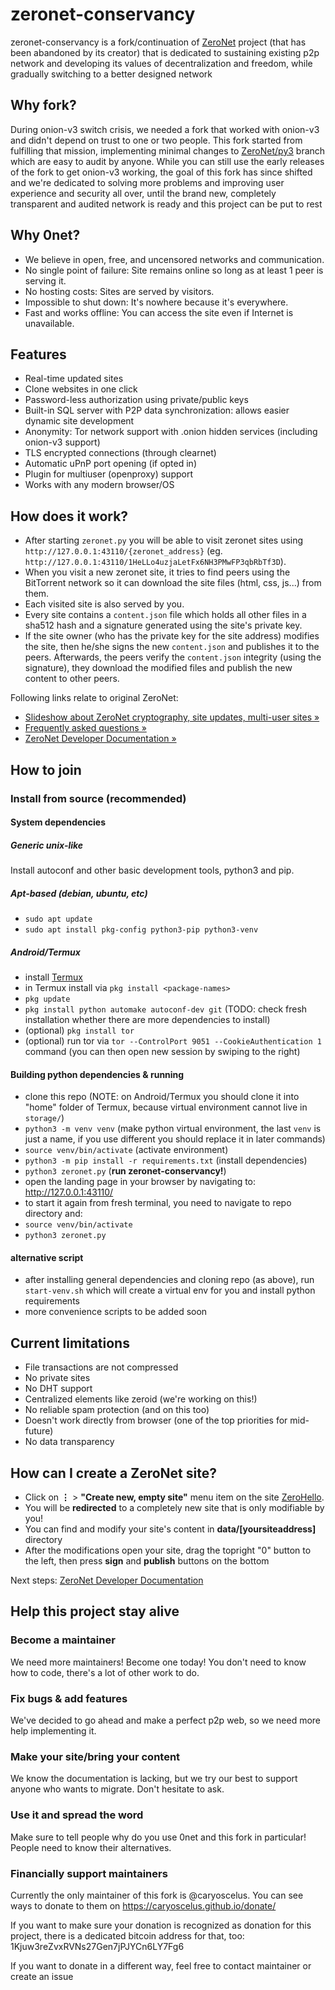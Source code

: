 # zeronet-conservancy

zeronet-conservancy is a fork/continuation of [ZeroNet](https://github.com/HelloZeroNet/ZeroNet) project
(that has been abandoned by its creator) that is dedicated to sustaining existing p2p network and developing
its values of decentralization and freedom, while gradually switching to a better designed network

## Why fork?

During onion-v3 switch crisis, we needed a fork that worked with onion-v3 and didn't depend on trust to one or
two people. This fork started from fulfilling that mission, implementing minimal changes to
[ZeroNet/py3](https://github.com/HelloZeroNet/ZeroNet/tree/py3) branch which are easy to audit by anyone. While
you can still use the early releases of the fork to get onion-v3 working, the goal of this fork has since shifted
and we're dedicated to solving more problems and improving user experience and security all over, until the
brand new, completely transparent and audited network is ready and this project can be put to rest

## Why 0net?

* We believe in open, free, and uncensored networks and communication.
* No single point of failure: Site remains online so long as at least 1 peer is
  serving it.
* No hosting costs: Sites are served by visitors.
* Impossible to shut down: It's nowhere because it's everywhere.
* Fast and works offline: You can access the site even if Internet is
  unavailable.


## Features
 * Real-time updated sites
 * Clone websites in one click
 * Password-less authorization using private/public keys
 * Built-in SQL server with P2P data synchronization: allows easier dynamic site development
 * Anonymity: Tor network support with .onion hidden services (including onion-v3 support)
 * TLS encrypted connections (through clearnet)
 * Automatic uPnP port opening (if opted in)
 * Plugin for multiuser (openproxy) support
 * Works with any modern browser/OS


## How does it work?

* After starting `zeronet.py` you will be able to visit zeronet sites using
  `http://127.0.0.1:43110/{zeronet_address}` (eg.
  `http://127.0.0.1:43110/1HeLLo4uzjaLetFx6NH3PMwFP3qbRbTf3D`).
* When you visit a new zeronet site, it tries to find peers using the BitTorrent
  network so it can download the site files (html, css, js...) from them.
* Each visited site is also served by you.
* Every site contains a `content.json` file which holds all other files in a sha512 hash
  and a signature generated using the site's private key.
* If the site owner (who has the private key for the site address) modifies the
  site, then he/she signs the new `content.json` and publishes it to the peers.
  Afterwards, the peers verify the `content.json` integrity (using the
  signature), they download the modified files and publish the new content to
  other peers.

Following links relate to original ZeroNet:

- [Slideshow about ZeroNet cryptography, site updates, multi-user sites »](https://docs.google.com/presentation/d/1_2qK1IuOKJ51pgBvllZ9Yu7Au2l551t3XBgyTSvilew/pub?start=false&loop=false&delayms=3000)
- [Frequently asked questions »](https://zeronet.io/docs/faq/)
- [ZeroNet Developer Documentation »](https://zeronet.io/docs/site_development/getting_started/)

## How to join

### Install from source (recommended)

#### System dependencies

##### Generic unix-like

Install autoconf and other basic development tools, python3 and pip.

##### Apt-based (debian, ubuntu, etc)
 - `sudo apt update`
 - `sudo apt install pkg-config python3-pip python3-venv`

##### Android/Termux
 - install [Termux](https://termux.com/)
 - in Termux install via `pkg install <package-names>`
 - `pkg update`
 - `pkg install python automake autoconf-dev git` (TODO: check fresh installation whether there are more dependencies to install)
 - (optional) `pkg install tor`
 - (optional) run tor via `tor --ControlPort 9051 --CookieAuthentication 1` command (you can then open new session by swiping to the right)

#### Building python dependencies & running
 - clone this repo (NOTE: on Android/Termux you should clone it into "home" folder of Termux, because virtual environment cannot live in `storage/`)
 - `python3 -m venv venv` (make python virtual environment, the last `venv` is just a name, if you use different you should replace it in later commands)
 - `source venv/bin/activate` (activate environment)
 - `python3 -m pip install -r requirements.txt` (install dependencies)
 - `python3 zeronet.py` (**run zeronet-conservancy!**)
 - open the landing page in your browser by navigating to: http://127.0.0.1:43110/
 - to start it again from fresh terminal, you need to navigate to repo directory and:
 - `source venv/bin/activate`
 - `python3 zeronet.py`

#### alternative script
 - after installing general dependencies and cloning repo (as above), run `start-venv.sh` which will create a virtual env for you and install python requirements
 - more convenience scripts to be added soon

## Current limitations

* File transactions are not compressed
* No private sites
* No DHT support
* Centralized elements like zeroid (we're working on this!)
* No reliable spam protection (and on this too)
* Doesn't work directly from browser (one of the top priorities for mid-future)
* No data transparency


## How can I create a ZeroNet site?

 * Click on **⋮** > **"Create new, empty site"** menu item on the site [ZeroHello](http://127.0.0.1:43110/1HeLLo4uzjaLetFx6NH3PMwFP3qbRbTf3D).
 * You will be **redirected** to a completely new site that is only modifiable by you!
 * You can find and modify your site's content in **data/[yoursiteaddress]** directory
 * After the modifications open your site, drag the topright "0" button to the left, then press **sign** and **publish** buttons on the bottom

Next steps: [ZeroNet Developer Documentation](https://zeronet.io/docs/site_development/getting_started/)

## Help this project stay alive

### Become a maintainer

We need more maintainers! Become one today! You don't need to know how to code,
there's a lot of other work to do.

### Fix bugs & add features

We've decided to go ahead and make a perfect p2p web, so we need more help
implementing it.

### Make your site/bring your content

We know the documentation is lacking, but we try our best to support anyone
who wants to migrate. Don't hesitate to ask.

### Use it and spread the word

Make sure to tell people why do you use 0net and this fork in particular! People
need to know their alternatives.

### Financially support maintainers

Currently the only maintainer of this fork is @caryoscelus. You can see ways to
donate to them on https://caryoscelus.github.io/donate/

If you want to make sure your donation is recognized as donation for this
project, there is a dedicated bitcoin address for that, too:
1Kjuw3reZvxRVNs27Gen7jPJYCn6LY7Fg6

If you want to donate in a different way, feel free to contact maintainer or
create an issue
